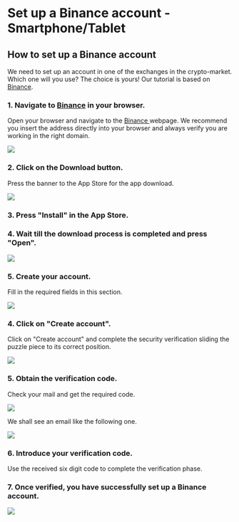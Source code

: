 # Set up a Binance account - Smartphone/Tablet

## How to set up a Binance account

We need to set up an account in one of the exchanges in the crypto-market. Which one will you use? The choice is yours! Our tutorial is based on [Binance](https://www.binance.com/en).



### 1. Navigate to [Binance](https://www.binance.com/en) in your browser.

Open your browser and navigate to the [Binance ](https://www.binance.com/en)webpage. We recommend you insert the address directly into your browser and always verify you are working in the right domain.



![](../../../.gitbook/assets/1615032035012.jpg)



### 2. Click on the Download button.

Press the banner to the App Store for the app download.



![](../../../.gitbook/assets/1615032035020.jpg)



### 3. Press "Install" in the App Store.



### 4. Wait till the download process is completed and press "Open".



![](../../../.gitbook/assets/screenshot_20210224-221417.jpg)



### 5. Create your account.

Fill in the required fields in this section. 



![](../../../.gitbook/assets/abrirbinance2.png)



### 4. Click on "Create account".

Click on "Create account" and complete the security verification sliding the puzzle piece to its correct position.



![](../../../.gitbook/assets/abrirbinance3.png)

### 

### 5. Obtain the verification code.

Check your mail and get the required code.



![](../../../.gitbook/assets/abrirbinance4.png)





We shall see an email like the following one.



![](../../../.gitbook/assets/abrirbinance5.png)

### 

### 6. Introduce your verification code.

Use the received six digit code to complete the verification phase.



### 7. Once verified, you have successfully set up a Binance account. 



![](../../../.gitbook/assets/1615028657935.jpg)







